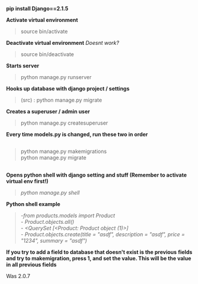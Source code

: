 **pip install Django==2.1.5**

**Activate virtual environment**
<br>

> source bin/activate

**Deactivate virtual environment** _Doesnt work?_
<br>

> source bin/deactivate

**Starts server**
<br>

> python manage.py runserver

**Hooks up database with django project / settings**
<br>

> (src) : python manage.py migrate

**Creates a superuser / admin user**

> python manage.py createsuperuser

**Every time models.py is changed, run these two in order**

##

> python manage.py makemigrations<br>
> python manage.py migrate

##

**Opens python shell with django setting and stuff (Remember to activate virtual env first!)**
<br>

> _python manage.py shell_

**Python shell example**

> -_from products.models import Product_<br> - _Product.objects.all()_<br> - _<QuerySet [<Product: Product object (1)>]_<br> - _Product.objects.create(title = "asdf", description = "asdf", price = "1234", summary = "asdf")_

**If you try to add a field to database that doesn't exist is the previous**
**fields and try to makemigration, press 1, and set the value. This will be the value in all previous fields**

Was 2.0.7
